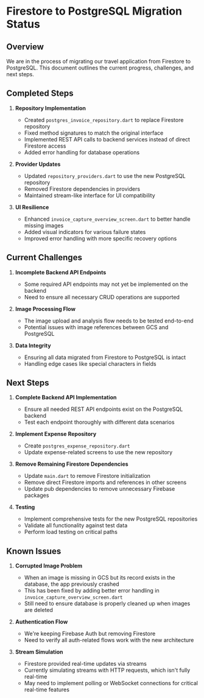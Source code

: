 # Firestore to PostgreSQL Migration Status

## Overview
We are in the process of migrating our travel application from Firestore to PostgreSQL. This document outlines the current progress, challenges, and next steps.

## Completed Steps

1. **Repository Implementation**
   - Created `postgres_invoice_repository.dart` to replace Firestore repository
   - Fixed method signatures to match the original interface
   - Implemented REST API calls to backend services instead of direct Firestore access
   - Added error handling for database operations

2. **Provider Updates**
   - Updated `repository_providers.dart` to use the new PostgreSQL repository
   - Removed Firestore dependencies in providers
   - Maintained stream-like interface for UI compatibility

3. **UI Resilience**
   - Enhanced `invoice_capture_overview_screen.dart` to better handle missing images
   - Added visual indicators for various failure states
   - Improved error handling with more specific recovery options

## Current Challenges

1. **Incomplete Backend API Endpoints**
   - Some required API endpoints may not yet be implemented on the backend
   - Need to ensure all necessary CRUD operations are supported

2. **Image Processing Flow**
   - The image upload and analysis flow needs to be tested end-to-end
   - Potential issues with image references between GCS and PostgreSQL

3. **Data Integrity**
   - Ensuring all data migrated from Firestore to PostgreSQL is intact
   - Handling edge cases like special characters in fields

## Next Steps

1. **Complete Backend API Implementation**
   - Ensure all needed REST API endpoints exist on the PostgreSQL backend
   - Test each endpoint thoroughly with different data scenarios

2. **Implement Expense Repository**
   - Create `postgres_expense_repository.dart` 
   - Update expense-related screens to use the new repository

3. **Remove Remaining Firestore Dependencies**
   - Update `main.dart` to remove Firestore initialization
   - Remove direct Firestore imports and references in other screens
   - Update pub dependencies to remove unnecessary Firebase packages

4. **Testing**
   - Implement comprehensive tests for the new PostgreSQL repositories
   - Validate all functionality against test data
   - Perform load testing on critical paths

## Known Issues

1. **Corrupted Image Problem**
   - When an image is missing in GCS but its record exists in the database, the app previously crashed
   - This has been fixed by adding better error handling in `invoice_capture_overview_screen.dart`
   - Still need to ensure database is properly cleaned up when images are deleted

2. **Authentication Flow**
   - We're keeping Firebase Auth but removing Firestore
   - Need to verify all auth-related flows work with the new architecture

3. **Stream Simulation**
   - Firestore provided real-time updates via streams
   - Currently simulating streams with HTTP requests, which isn't fully real-time
   - May need to implement polling or WebSocket connections for critical real-time features 